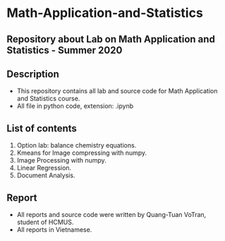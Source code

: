 # Math-Application-and-Statistics
Repository about Lab on Math Application and Statistics - Summer 2020
---
## Description
- This repository contains all lab and source code for Math Application and Statistics course.
- All file in python code, extension: .ipynb
## List of contents
1. Option lab: balance chemistry equations.
2. Kmeans for Image compressing with numpy.
3. Image Processing with numpy.
4. Linear Regression.
5. Document Analysis.
## Report
- All reports and source code were written by Quang-Tuan VoTran, student of HCMUS.  
- All reports in Vietnamese.
